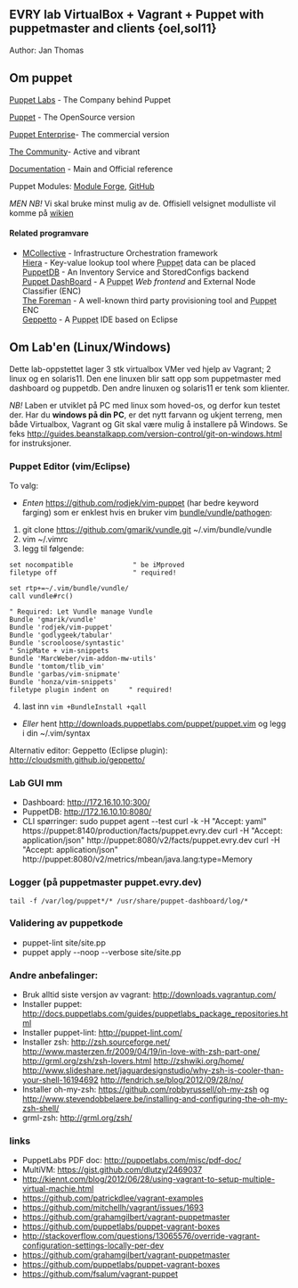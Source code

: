 ## EVRY lab VirtualBox + Vagrant + Puppet with puppetmaster and clients {oel,sol11}

Author: Jan Thomas

## Om puppet

[Puppet Labs](http://puppetlabs.com/) - The Company behind Puppet

[Puppet](http://puppetlabs.com/puppet/puppet-open-source/) - The OpenSource version

[Puppet Enterprise](http://puppetlabs.com/puppet/puppet-enterprise/)- The commercial version

[The Community](http://puppetlabs.com/community/overview/)- Active and vibrant

[Documentation](http://docs.puppetlabs.com/) - Main and Official reference

Puppet Modules: [Module Forge](http://forge.puppetlabs.com), [GitHub](https://github.com/search?q=puppet)

_MEN NB!_ Vi skal bruke minst mulig av de. Offisiell velsignet modulliste vil komme på [wikien](http://212.18.136.81/wiki/dashboard.action)

#### Related programvare
* <a href="http://docs.puppetlabs.com/mcollective/">MCollective</a> - Infrastructure Orchestration framework<br /> <a href="http://docs.puppetlabs.com/hiera/1/">Hiera</a> - Key-value lookup tool where <abbr title="Puppet automation tool">Puppet</abbr> data can be placed<br /> <a href="http://docs.puppetlabs.com/puppetdb/1/">PuppetDB</a> - An Inventory Service and StoredConfigs backend<br /> <a href="http://docs.puppetlabs.com/dashboard/"><abbr title="Puppet automation tool">Puppet</abbr> DashBoard</a> - A <abbr title="Puppet automation tool">Puppet</abbr> <em>Web frontend</em> and External Node Classifier (ENC)<br /> <a href="http://theforeman.org/">The Foreman</a> - A well-known third party provisioning tool and <abbr title="Puppet automation tool">Puppet</abbr> ENC<br /> <a href="http://cloudsmith.github.com/geppetto">Geppetto</a> - A <abbr title="Puppet automation tool">Puppet</abbr> IDE based on Eclipse</p>

## Om Lab'en (Linux/Windows)
Dette lab-oppstettet lager 3 stk virtualbox VMer ved hjelp av Vagrant; 2 linux og en solaris11. Den ene linuxen blir satt opp som puppetmaster med dashboard og puppetdb. Den andre linuxen og solaris11 er tenk som klienter.

*NB!* Laben er utviklet på PC med linux som hoved-os, og derfor kun testet der.
Har du __windows på din PC__, er det nytt farvann og ukjent terreng, men både Virtualbox, Vagrant og Git skal være mulig å installere på Windows. Se feks http://guides.beanstalkapp.com/version-control/git-on-windows.html for instruksjoner.

### Puppet Editor (vim/Eclipse)
To valg:
* *Enten* https://github.com/rodjek/vim-puppet (har bedre keyword farging)
som er enklest hvis en bruker vim [bundle/vundle/pathogen](https://github.com/gmarik/vundle): 
 1. git clone https://github.com/gmarik/vundle.git ~/.vim/bundle/vundle
 2. vim ~/.vimrc
 3. legg til følgende:

   ```vim
   set nocompatible               " be iMproved
   filetype off                   " required!

   set rtp+=~/.vim/bundle/vundle/
   call vundle#rc()

   " Required: Let Vundle manage Vundle 
   Bundle 'gmarik/vundle'
   Bundle 'rodjek/vim-puppet'
   Bundle 'godlygeek/tabular'
   Bundle 'scrooloose/syntastic'
   " SnipMate + vim-snippets
   Bundle 'MarcWeber/vim-addon-mw-utils'
   Bundle 'tomtom/tlib_vim'
   Bundle 'garbas/vim-snipmate'
   Bundle 'honza/vim-snippets'
   filetype plugin indent on     " required!
   ```
4. last inn `vim +BundleInstall +qall`

* *Eller* hent http://downloads.puppetlabs.com/puppet/puppet.vim og legg i din ~/.vim/syntax

Alternativ editor: Geppetto (Eclipse plugin): http://cloudsmith.github.io/geppetto/


### Lab GUI mm
* Dashboard: http://172.16.10.10:300/
* PuppetDB: http://172.16.10.10:8080/
* CLI spørringer:
    sudo puppet agent --test
    curl -k -H "Accept: yaml" https://puppet:8140/production/facts/puppet.evry.dev
    curl -H "Accept: application/json" http://puppet:8080/v2/facts/puppet.evry.dev
    curl -H "Accept: application/json" http://puppet:8080/v2/metrics/mbean/java.lang:type=Memory

### Logger (på puppetmaster puppet.evry.dev)
    tail -f /var/log/puppet*/* /usr/share/puppet-dashboard/log/*

### Validering av puppetkode
* puppet-lint site/site.pp
* puppet apply --noop --verbose site/site.pp

### Andre anbefalinger:
* Bruk alltid siste versjon av vagrant: http://downloads.vagrantup.com/
* Installer puppet: http://docs.puppetlabs.com/guides/puppetlabs_package_repositories.html
* Installer puppet-lint: http://puppet-lint.com/
* Installer zsh: http://zsh.sourceforge.net/
   http://www.masterzen.fr/2009/04/19/in-love-with-zsh-part-one/
   http://grml.org/zsh/zsh-lovers.html
   http://zshwiki.org/home/
   http://www.slideshare.net/jaguardesignstudio/why-zsh-is-cooler-than-your-shell-16194692
   http://fendrich.se/blog/2012/09/28/no/
* Installer oh-my-zsh: https://github.com/robbyrussell/oh-my-zsh og http://www.stevendobbelaere.be/installing-and-configuring-the-oh-my-zsh-shell/
* grml-zsh: http://grml.org/zsh/

### links
* PuppetLabs PDF doc: http://puppetlabs.com/misc/pdf-doc/
* MultiVM: https://gist.github.com/dlutzy/2469037
* http://kiennt.com/blog/2012/06/28/using-vagrant-to-setup-multiple-virtual-machie.html
* https://github.com/patrickdlee/vagrant-examples
* https://github.com/mitchellh/vagrant/issues/1693
* https://github.com/grahamgilbert/vagrant-puppetmaster
* https://github.com/puppetlabs/puppet-vagrant-boxes
* http://stackoverflow.com/questions/13065576/override-vagrant-configuration-settings-locally-per-dev
* https://github.com/grahamgilbert/vagrant-puppetmaster
* https://github.com/puppetlabs/puppet-vagrant-boxes
* https://github.com/fsalum/vagrant-puppet
